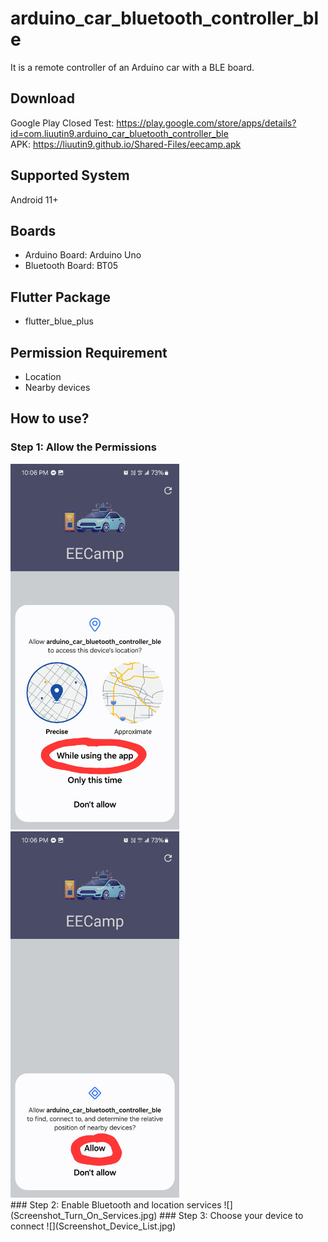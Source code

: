 # arduino_car_bluetooth_controller_ble
It is a remote controller of an Arduino car with a BLE board.

## Download
Google Play Closed Test: https://play.google.com/store/apps/details?id=com.liuutin9.arduino_car_bluetooth_controller_ble  
APK: https://liuutin9.github.io/Shared-Files/eecamp.apk

## Supported System
Android 11+

## Boards
- Arduino Board: Arduino Uno
- Bluetooth Board: BT05

## Flutter Package
- flutter_blue_plus

## Permission Requirement
- Location
- Nearby devices

## How to use?
### Step 1: Allow the Permissions
<div alignment="justify" flex=true>
<img src="Screenshot_Permission_Location.jpg" width="270" flex=true>
<img src="Screenshot_Permission_Nearby_Devices.jpg" width="270" flex=true>
</div>
### Step 2: Enable Bluetooth and location services
![](Screenshot_Turn_On_Services.jpg)
### Step 3: Choose your device to connect
![](Screenshot_Device_List.jpg)